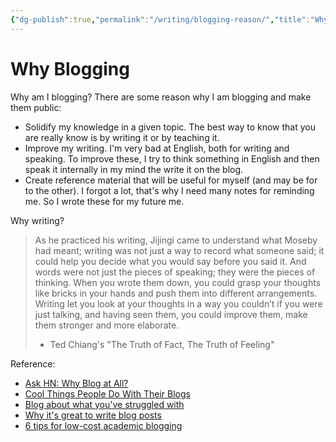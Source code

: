 ```yaml
---
{"dg-publish":true,"permalink":"/writing/blogging-reason/","title":"Why Blogging","tags":["blogging","writing"]}
---
```



# Why Blogging

Why am I blogging?
There are some reason why I am blogging and make them public:

- Solidify my knowledge in a given topic. The best way to know that you are really know is by writing it or by teaching it.
- Improve my writing. I'm very bad at English, both for writing and speaking. To improve these, I try to think something in English and then speak it internally in my mind the write it on the blog.
- Create reference material that will be useful for myself (and may be for to the other). I forgot a lot, that's why I need many notes for reminding me. So I wrote these for my future me.

Why writing?

> As he practiced his writing, Jijingi came to understand what Moseby had meant; writing was not just a way to record what someone said; it could help you decide what you would say before you said it. And words were not just the pieces of speaking; they were the pieces of thinking. When you wrote them down, you could grasp your thoughts like bricks in your hands and push them into different arrangements. Writing let you look at your thoughts in a way you couldn’t if you were just talking, and having seen them, you could improve them, make them stronger and more elaborate.
> - Ted Chiang's "The Truth of Fact, The Truth of Feeling"

Reference:

- [Ask HN: Why Blog at All?](https://news.ycombinator.com/item?id=30965485)
- [Cool Things People Do With Their Blogs](https://brainbaking.com/post/2022/04/cool-things-people-do-with-their-blogs/)
- [Blog about what you've struggled with](https://jvns.ca/blog/2021/05/24/blog-about-what-you-ve-struggled-with/)
- [Why it's great to write blog posts](https://sanderknape.com/2020/04/why-great-write-blog-posts/)
- [6 tips for low-cost academic blogging](https://matt.might.net/articles/how-to-blog-as-an-academic/)
